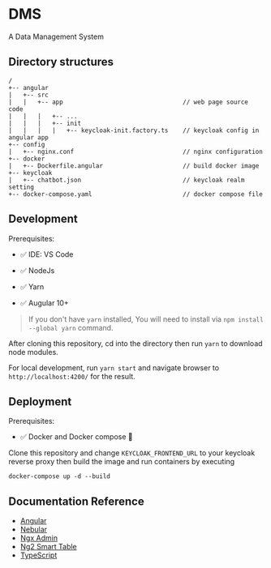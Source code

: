 # DMS

A Data Management System

## Directory structures

    /
    +-- angular
    |   +-- src
    |   |   +-- app                                 // web page source code
    |   |   |   +-- ...
    |   |   |   +-- init
    |   |   |   |   +-- keycloak-init.factory.ts    // keycloak config in angular app
    +-- config
    |   +-- nginx.conf                              // nginx configuration
    +-- docker
    |   +-- Dockerfile.angular                      // build docker image
    +-- keycloak
    |   +-- chatbot.json                            // keycloak realm setting
    +-- docker-compose.yaml                         // docker compose file

## Development

Prerequisites:

- ✅ IDE: VS Code

- ✅ NodeJs

- ✅ Yarn

- ✅ Augular 10+

> If you don't have `yarn` installed, You will need to install via `npm install --global yarn` command.

After cloning this repository, cd into the directory then run `yarn` to download node modules.

For local development, run `yarn start` and navigate browser to `http://localhost:4200/` for the result.

## Deployment

Prerequisites:

- ✅ Docker  and Docker compose 🐋

Clone this repository and change `KEYCLOAK_FRONTEND_URL` to your keycloak reverse proxy then build the image and run containers by executing

    docker-compose up -d --build

## Documentation Reference

- [Angular](https://angular.io/docs)
- [Nebular](https://akveo.github.io/nebular/docs/)
- [Ngx Admin](https://github.com/akveo/ngx-admin)
- [Ng2 Smart Table](https://akveo.github.io/ng2-smart-table/#/documentation)
- [TypeScript](https://www.typescriptlang.org/docs/)